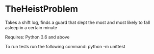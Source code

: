 # TheHeistProblem
Takes a shift log, finds a guard that slept the most and most likely to fall asleep in a certain minute 

Requires: Python 3.6 and above

To run tests run the following command: python -m unittest
